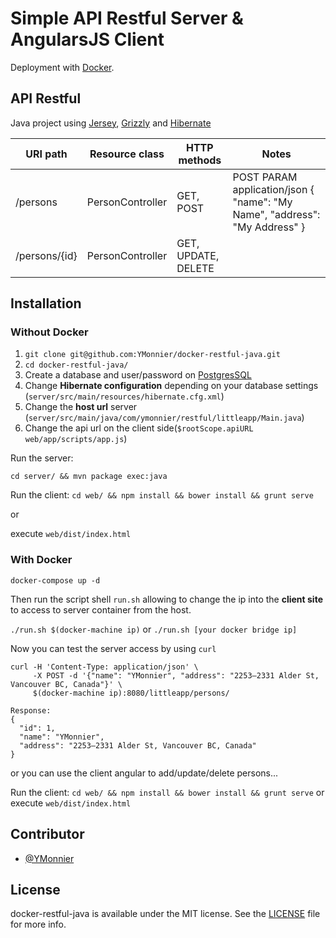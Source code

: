 # Simple API Restful Server & AngularsJS Client

Deployment with [Docker](https://www.docker.com).

## API Restful

Java project using [Jersey](https://jersey.java.net), [Grizzly](https://grizzly.java.net) and [Hibernate](http://hibernate.org)

| URI path      | Resource class   | HTTP methods   | Notes                                                                           |
|---------------|------------------|----------------|---------------------------------------------------------------------------------|
| /persons      | PersonController | GET, POST      | POST PARAM application/json {   "name": "My Name",    "address": "My Address" } |
| /persons/{id} | PersonController | GET, UPDATE, DELETE |                                                                                 |

## Installation

### Without Docker

1. `git clone git@github.com:YMonnier/docker-restful-java.git`
2. `cd docker-restful-java/`
3. Create a database and user/password on [PostgresSQL](https://www.postgresql.org)
4. Change **Hibernate configuration** depending on your database settings (`server/src/main/resources/hibernate.cfg.xml`)
5. Change the **host url** server (`server/src/main/java/com/ymonnier/restful/littleapp/Main.java`)
6. Change the api url on the client side(`$rootScope.apiURL web/app/scripts/app.js`)

Run the server:

`cd server/ && mvn package exec:java`

Run the client:
`cd web/ && npm install && bower install && grunt serve`

or

execute `web/dist/index.html`

### With Docker
```
docker-compose up -d
```
Then run the script shell `run.sh` allowing to change the ip into the **client site** to access to server container from the host.

 `./run.sh $(docker-machine ip)` or `./run.sh [your docker bridge ip]`

Now you can test the server access by using `curl`

```
curl -H 'Content-Type: application/json' \
     -X POST -d '{"name": "YMonnier", "address": "2253–2331 Alder St, Vancouver BC, Canada"}' \
     $(docker-machine ip):8080/littleapp/persons/

Response:
{
  "id": 1,
  "name": "YMonnier",
  "address": "2253–2331 Alder St, Vancouver BC, Canada"
}
```

or you can use the client angular to add/update/delete persons...

Run the client: `cd web/ && npm install && bower install && grunt serve` or execute `web/dist/index.html`


Contributor
------------
* [@YMonnier](https://github.com/YMonnier)

License
-------
docker-restful-java is available under the MIT license. See the [LICENSE](https://github.com/YMonnier/docker-restful-java/blob/master/LICENSE) file for more info.
